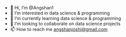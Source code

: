 - 👋 Hi, I’m @Angshan1
- 👀 I’m interested in data science & programming
- 🌱 I’m currently learning data science & programming
- 💞️ I’m looking to collaborate on data science projects
- 📫 How to reach me angshanjoshi@gmail.com

<!---
Angshan1/Angshan1 is a ✨ special ✨ repository because its `README.md` (this file) appears on your GitHub profile.
You can click the Preview link to take a look at your changes.
--->

